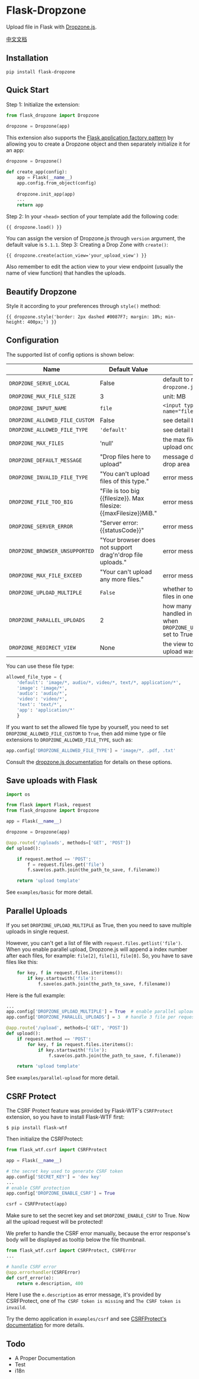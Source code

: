 Flask-Dropzone
================
Upload file in Flask with [Dropzone.js](http://www.dropzonejs.com/).

[中文文档](http://greyli.com/flask-dropzone-add-file-upload-capabilities-for-your-project/)

Installation
------------
```
pip install flask-dropzone
```

Quick Start
-----------

Step 1: Initialize the extension:

```python
from flask_dropzone import Dropzone
    
dropzone = Dropzone(app)
```
This extension also supports the [Flask application factory pattern](http://flask.pocoo.org/docs/latest/patterns/appfactories/) by allowing you to create a Dropzone object and then separately initialize it for an app:

```python
dropzone = Dropzone()

def create_app(config):
    app = Flask(__name__)
    app.config.from_object(config)
    
    dropzone.init_app(app)
    ...
    return app
```

Step 2: In your `<head>` section of your template add the following code:

```jinja    
{{ dropzone.load() }}
```

You can assign the version of Dropzone.js through `version` argument, the default value is `5.1.1`.
Step 3: Creating a Drop Zone with `create()`:

```jinja 
{{ dropzone.create(action_view='your_upload_view') }}
```

Also remember to edit the action view to your view endpoint (usually the name of view function) that handles
the uploads.

Beautify Dropzone
-----------------

Style it according to your preferences through `style()` method:

```jinja
{{ dropzone.style('border: 2px dashed #0087F7; margin: 10%; min-height: 400px;') }}
```

Configuration 
-------------

The supported list of config options is shown below:

| Name                     | Default Value | Info |
| ------------------------ | ------------- | ---- |
| `DROPZONE_SERVE_LOCAL`   | False         | default to retrieve `dropzone.js` from CDN |
| `DROPZONE_MAX_FILE_SIZE` | 3             | unit: MB   |
| `DROPZONE_INPUT_NAME`    | `file`        | `<input type="file" name="file">` |
| `DROPZONE_ALLOWED_FILE_CUSTOM` | False | see detail below |
| `DROPZONE_ALLOWED_FILE_TYPE` | `'default'` | see detail below |
| `DROPZONE_MAX_FILES` | 'null' | the max files user can upload once |
| `DROPZONE_DEFAULT_MESSAGE` | "Drop files here to upload" | message displayed on drop area |
| `DROPZONE_INVALID_FILE_TYPE` |  "You can't upload files of this type." | error message |
| `DROPZONE_FILE_TOO_BIG` | "File is too big {{filesize}}. Max filesize: {{maxFilesize}}MiB." | error message |
| `DROPZONE_SERVER_ERROR` | "Server error: {{statusCode}}" | error message |
| `DROPZONE_BROWSER_UNSUPPORTED` | "Your browser does not support drag'n'drop file uploads." | error message | 
| `DROPZONE_MAX_FILE_EXCEED` | "Your can't upload any more files." | error message |
| `DROPZONE_UPLOAD_MULTIPLE` | `False` | whether to send multiple files in one request. |
| `DROPZONE_PARALLEL_UPLOADS` | 2 | how many uploads will handled in per request when `DROPZONE_UPLOAD_MULTIPLE` set to True. |
| `DROPZONE_REDIRECT_VIEW` | None | the view to redierct when upload was completed. |

You can use these file type: 
```python
allowed_file_type = {
    'default': 'image/*, audio/*, video/*, text/*, application/*',
    'image': 'image/*',
    'audio': 'audio/*',
    'video': 'video/*',
    'text': 'text/*',
    'app': 'application/*'
    }
```
If you want to set the allowed file type by yourself, you need to set 
`DROPZONE_ALLOWED_FILE_CUSTOM` to `True`, then add mime type or file extensions to
`DROPZONE_ALLOWED_FILE_TYPE`, such as:
```python
app.config['DROPZONE_ALLOWED_FILE_TYPE'] = 'image/*, .pdf, .txt'
```

Consult the [dropzone.js documentation](http://dropzonejs.com/) for details on these options.


Save uploads with Flask
-----------------------

```python
import os

from flask import Flask, request
from flask_dropzone import Dropzone

app = Flask(__name__)

dropzone = Dropzone(app)

@app.route('/uploads', methods=['GET', 'POST'])
def upload():

    if request.method == 'POST':
        f = request.files.get('file')
        f.save(os.path.join(the_path_to_save, f.filename))

    return 'upload template'
```

See `examples/basic` for more detail.

Parallel Uploads
----------------

If you set `DROPZONE_UPLOAD_MULTIPLE` as True, then you need to save multiple uploads in 
single request. 

However, you can't get a list of file with `request.files.getlist('file')`. When you 
enable parallel upload, Dropzone.js will append a index number after each files, for example:
`file[2]`, `file[1]`, `file[0]`. So, you have to save files like this:
```python
    for key, f in request.files.iteritems():
        if key.startswith('file'):
            f.save(os.path.join(the_path_to_save, f.filename)) 
```
Here is the full example:
```python
...
app.config['DROPZONE_UPLOAD_MULTIPLE'] = True  # enable parallel upload
app.config['DROPZONE_PARALLEL_UPLOADS'] = 3  # handle 3 file per request

@app.route('/upload', methods=['GET', 'POST'])
def upload():
    if request.method == 'POST':
        for key, f in request.files.iteritems():
            if key.startswith('file'):
                f.save(os.path.join(the_path_to_save, f.filename))

    return 'upload template'
```

See `examples/parallel-upload` for more detail.

CSRF Protect
------------

The CSRF Protect feature was provided by Flask-WTF's `CSRFProtect` extension, so you have to 
install Flask-WTF first:
```
$ pip install flask-wtf
``` 

Then initialize the CSRFProtect:
```python
from flask_wtf.csrf import CSRFProtect

app = Flask(__name__)

# the secret key used to generate CSRF token
app.config['SECRET_KEY'] = 'dev key' 
...
# enable CSRF protection
app.config['DROPZONE_ENABLE_CSRF'] = True  

csrf = CSRFProtect(app)
```
Make sure to set the secret key and set `DROPZONE_ENABLE_CSRF` to True. Now all the upload request 
will be protected!

We prefer to handle the CSRF error manually, because the error response's body will be displayed
as tooltip below the file thumbnail.
```python
from flask_wtf.csrf import CSRFProtect, CSRFError
...

# handle CSRF error
@app.errorhandler(CSRFError)
def csrf_error(e):
    return e.description, 400
```

Here I use the `e.description` as error message, it's provided by CSRFProtect, one of `The CSRF token is missing` 
and `The CSRF token is invaild`. 

Try the demo application in `examples/csrf` and see 
[CSRFProtect's documentation](http://flask-wtf.readthedocs.io/en/latest/csrf.html) for more details.


Todo
-----

* A Proper Documentation
* Test
* i18n
